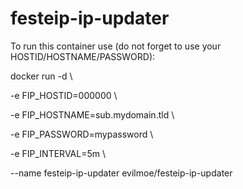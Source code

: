 # festeip-ip-updater

To run this container use (do not forget to use your HOSTID/HOSTNAME/PASSWORD):

docker run -d \\

-e FIP_HOSTID=000000 \\

-e FIP_HOSTNAME=sub.mydomain.tld \\

-e FIP_PASSWORD=mypassword \\

-e FIP_INTERVAL=5m \\

--name festeip-ip-updater  evilmoe/festeip-ip-updater
